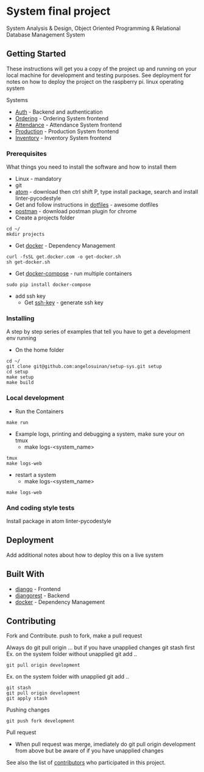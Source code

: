 # System final project

System Analysis & Design, Object Oriented Programming & Relational Database Management System

## Getting Started

These instructions will get you a copy of the project up and running on your local machine for development and testing purposes. See deployment for notes on how to deploy the project on the raspberry pi.
linux operating system

Systems
* [Auth](https://github.com/angelosuinan/auth-sys) - Backend and authentication
* [Ordering](https://github.com/angelosuinan/ordering-sys) - Ordering System frontend
* [Attendance](https://github.com/docker/docker-install) - Attendance System frontend
* [Production](https://github.com/docker/docker-install) - Production System frontend
* [Inventory](https://github.com/docker/docker-install) - Inventory System frontend

### Prerequisites

What things you need to install the software and how to install them


* Linux - mandatory
* git
* [atom](https://atom.io/) - download then ctrl shift P, type install package, search and install linter-pycodestyle
* Get and follow instructions in [dotfiles](https://github.com/angelosuinan/dotfiles) - awesome dotfiles
* [postman](https://chrome.google.com/webstore/detail/postman/fhbjgbiflinjbdggehcddcbncdddomop?hl=en) - download postman plugin for chrome
* Create a projects folder
```
cd ~/
mkdir projects
```
* Get [docker](https://github.com/docker/docker-install) - Dependency Management
```
curl -fsSL get.docker.com -o get-docker.sh
sh get-docker.sh
```
* Get [docker-compose](https://docs.docker.com/compose/install/) - run multiple containers
```
sudo pip install docker-compose
```
* add ssh key
  - Get [ssh-key](https://help.github.com/articles/connecting-to-github-with-ssh/) - generate ssh key


### Installing

A step by step series of examples that tell you have to get a development env running

* On the home folder
```
cd ~/
git clone git@github.com:angelosuinan/setup-sys.git setup
cd setup
make setup
make build
```

### Local development
* Run the Containers
```
make run
```
* Example logs, printing and debugging a system, make sure your on tmux
  - make logs-<system_name>
```
tmux
make logs-web
```
* restart a system
  - make logs-<system_name>
```
make logs-web
```

### And coding style tests

Install package in atom linter-pycodestyle

## Deployment

Add additional notes about how to deploy this on a live system

## Built With

* [django](https://docs.djangoproject.com/en/1.11/) - Frontend
* [djangorest](https://maven.apache.org/) - Backend
* [docker](http://www.django-rest-framework.org/tutorial/quickstart/#quickstart) - Dependency Management

## Contributing

Fork and Contribute. push to fork, make a pull request

Always do git pull origin ... but if you have unapplied changes git stash first
Ex. on the system folder without unapplied git add ..
```
git pull origin development
```
Ex. on the system folder with unapplied git add ..
```
git stash
git pull origin development
git apply stash
```

Pushing changes
```
git push fork development
```

Pull request

* When pull request was merge, imediately do git pull origin development from above
  but be aware of if you have unapplied changes

See also the list of [contributors](https://github.com/your/project/contributors) who participated in this project.
